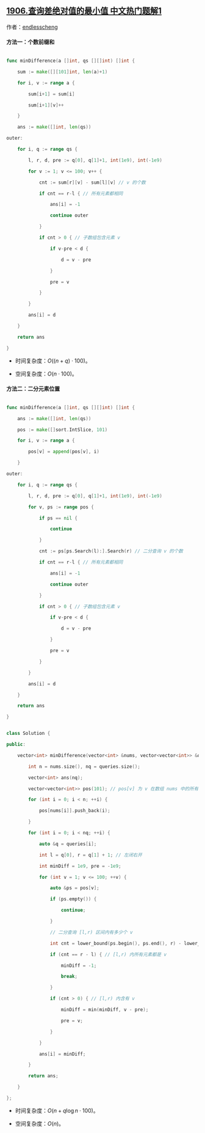 ## [1906.查询差绝对值的最小值 中文热门题解1](https://leetcode.cn/problems/minimum-absolute-difference-queries/solutions/100000/er-fen-wei-zhi-by-endlesscheng-zxky)

作者：[endlesscheng](https://leetcode.cn/u/endlesscheng)
#### 方法一：个数前缀和

```go
func minDifference(a []int, qs [][]int) []int {
	sum := make([][101]int, len(a)+1)
	for i, v := range a {
		sum[i+1] = sum[i]
		sum[i+1][v]++
	}
	ans := make([]int, len(qs))
outer:
	for i, q := range qs {
		l, r, d, pre := q[0], q[1]+1, int(1e9), int(-1e9)
		for v := 1; v <= 100; v++ {
			cnt := sum[r][v] - sum[l][v] // v 的个数
			if cnt == r-l { // 所有元素都相同
				ans[i] = -1
				continue outer
			}
			if cnt > 0 { // 子数组包含元素 v
				if v-pre < d {
					d = v - pre
				}
				pre = v
			}
		}
		ans[i] = d
	}
	return ans
}
```

- 时间复杂度：$O((n+q)\cdot 100)$。

- 空间复杂度：$O(n\cdot 100)$。

#### 方法二：二分元素位置

```go [sol2-Go]
func minDifference(a []int, qs [][]int) []int {
	ans := make([]int, len(qs))
	pos := make([]sort.IntSlice, 101)
	for i, v := range a {
		pos[v] = append(pos[v], i)
	}
outer:
	for i, q := range qs {
		l, r, d, pre := q[0], q[1]+1, int(1e9), int(-1e9)
		for v, ps := range pos {
			if ps == nil {
				continue
			}
			cnt := ps[ps.Search(l):].Search(r) // 二分查询 v 的个数
			if cnt == r-l { // 所有元素都相同
				ans[i] = -1
				continue outer
			}
			if cnt > 0 { // 子数组包含元素 v
				if v-pre < d {
					d = v - pre
				}
				pre = v
			}
		}
		ans[i] = d
	}
	return ans
}
```

```cpp [sol2-C++]
class Solution {
public:
    vector<int> minDifference(vector<int> &nums, vector<vector<int>> &queries) {
        int n = nums.size(), nq = queries.size();
        vector<int> ans(nq);
        vector<vector<int>> pos(101); // pos[v] 为 v 在数组 nums 中的所有出现位置
        for (int i = 0; i < n; ++i) {
            pos[nums[i]].push_back(i);
        }
        for (int i = 0; i < nq; ++i) {
            auto &q = queries[i];
            int l = q[0], r = q[1] + 1; // 左闭右开
            int minDiff = 1e9, pre = -1e9;
            for (int v = 1; v <= 100; ++v) {
                auto &ps = pos[v];
                if (ps.empty()) {
                    continue;
                }
                // 二分查询 [l,r) 区间内有多少个 v
                int cnt = lower_bound(ps.begin(), ps.end(), r) - lower_bound(ps.begin(), ps.end(), l);
                if (cnt == r - l) { // [l,r) 内所有元素都是 v
                    minDiff = -1;
                    break;
                }
                if (cnt > 0) { // [l,r) 内含有 v
                    minDiff = min(minDiff, v - pre);
                    pre = v;
                }
            }
            ans[i] = minDiff;
        }
        return ans;
    }
};
```

- 时间复杂度：$O(n+q\log n \cdot 100)$。

- 空间复杂度：$O(n)$。
